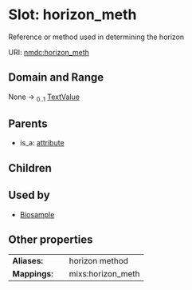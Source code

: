 
# Slot: horizon_meth


Reference or method used in determining the horizon

URI: [nmdc:horizon_meth](https://microbiomedata/meta/horizon_meth)


## Domain and Range

None &#8594;  <sub>0..1</sub> [TextValue](TextValue.md)

## Parents

 *  is_a: [attribute](attribute.md)

## Children


## Used by

 * [Biosample](Biosample.md)

## Other properties

|  |  |  |
| --- | --- | --- |
| **Aliases:** | | horizon method |
| **Mappings:** | | mixs:horizon_meth |

